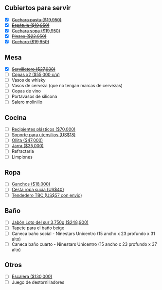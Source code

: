## Cubiertos para servir

- [x] ~~[Cuchara pasta ($19,950)](https://www.ambientegourmet.com/cuchara-pasta-en-silicona-gris/p)~~
- [x] ~~[Espátula ($19,950)](https://www.ambientegourmet.com/espatula-en-silicona-gris/p)~~
- [x] ~~[Cuchara sopa ($19,950)](https://www.ambientegourmet.com/cucharon-sopa-en-silicona-gris/p)~~
- [x] ~~[Pinzas ($22,950)](https://www.ambientegourmet.com/pinza-acero-inoxidable-y-silicona-gris/p)~~
- [x] ~~[Cuchara ($19,950)](https://www.ambientegourmet.com/cuchara-en-silicona-gris/p)~~

## Mesa

- [x] ~~[Servilletero ($27,000)](https://www.ambientegourmet.com/servilletero-cuatro-negro/p)~~
- [ ] [Copas x2 ($55,000 c/u)](https://www.amasaceramica.com/product-page/juego-de-shots-copas-x4)
- [ ] Vasos de whisky
- [ ] Vasos de cerveza (que no tengan marcas de cervezas)
- [ ] Copas de vino
- [ ] Portavasos de silicona
- [ ] Salero molinillo

## Cocina

- [ ] [Recipientes plásticos ($70,000)](https://articulo.mercadolibre.com.co/MCO-558498655-persal-juego-de-recipientes-plasticos-hermeticos-x-6-_JM)
- [ ] [Soporte para utensilios (US$18)](https://a.co/d/8rP33Rk)
- [ ] [Ollita ($47,000)](https://articulo.mercadolibre.com.co/MCO-578807586-jarro-antiadherente-15cm-imusa-talent-_JM?attributes=COLOR_SECONDARY_COLOR:R3Jpcw==)
- [ ] [Jarra ($35,000)](https://www.pepeganga.com/jarra-de-agua-transparente-2-l-1178706/p?idsku=99094&gclid=CjwKCAiA2fmdBhBpEiwA4CcHzWTucRrNXwJ8hOrCNRtRCpHxS7TXCGBLDI5HM7OmyYCshzpx2SFCHBoCNmAQAvD_BwE)
- [ ] Refractaria
- [ ] Limpiones

## Ropa

- [ ] [Ganchos ($18,000)](https://articulo.mercadolibre.com.co/MCO-606232469-ganchos-plasticos-para-ropa-negros-bulto-de-50-unidades-_JM)
- [ ] [Cesta ropa sucia (US$40)](https://a.co/d/dkMORbI)
- [ ] [Tendedero TBC (US$57 con envío)](https://a.co/d/1Nil7Tl)

## Baño

- [ ] [Jabón Loto del sur 3,750g ($248,900)](https://www.lotodelsur.com/jabon-liquido-citrus-paradisi-10-8000059/p?idsku=903&gclid=CjwKCAiA2fmdBhBpEiwA4CcHzXT_5GeJBTFiDZXf1xln-C_xcFBX7jP9JZ47AFjwFBwfQ07HjuhvNBoCVfoQAvD_BwE)
- [ ] Tapete para el baño beige
- [ ] Caneca baño social - Ninestars Unicentro (15 ancho x 23 profundo x 31 alto)
- [ ] Caneca baño cuarto - Ninestars Unicentro (15 ancho x 23 profundo x 37 alto)

## Otros

- [ ] [Escalera ($130,000)](https://www.exito.com/escalera-de-dos-pasos-gris-rubbermaid-fg420903cylnd-3049864/p?idsku=3139253&gclid=CjwKCAiA2fmdBhBpEiwA4CcHzWJvI4UZY4ko8sJNZMvHyyUB2g9JwLJ1QJ-s_-tlqeONM2TZhFpbnBoCpkEQAvD_BwE&gclsrc=aw.ds)
- [ ] Juego de destornilladores
